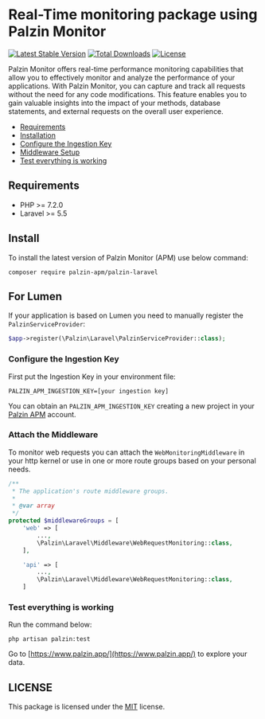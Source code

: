 # Real-Time monitoring package using Palzin Monitor

[![Latest Stable Version](http://poser.pugx.org/palzin-apm/palzin-laravel/v?style=for-the-badge)](https://packagist.org/packages/palzin-apm/palzin-laravel) [![Total Downloads](http://poser.pugx.org/palzin-apm/palzin-laravel/downloads?style=for-the-badge)](https://packagist.org/packages/palzin-apm/palzin-laravel) [![License](http://poser.pugx.org/palzin-apm/palzin-laravel/license?style=for-the-badge)](https://packagist.org/packages/palzin-apm/palzin-laravel)

Palzin Monitor offers real-time performance monitoring capabilities that allow you to effectively monitor and analyze the performance of your applications. With Palzin Monitor, you can capture and track all requests without the need for any code modifications. This feature enables you to gain valuable insights into the impact of your methods, database statements, and external requests on the overall user experience.


- [Requirements](#requirements)
- [Installation](#installation)
- [Configure the Ingestion Key](#key)
- [Middleware Setup](#middleware)
- [Test everything is working](#test)

<a name="requirements"></a>

## Requirements

- PHP >= 7.2.0
- Laravel >= 5.5

<a name="install"></a>

## Install



To install the latest version of Palzin Monitor (APM) use below command:

```
composer require palzin-apm/palzin-laravel
```

## For Lumen
If your application is based on Lumen you need to manually register the `PalzinServiceProvider`:

```php
$app->register(\Palzin\Laravel\PalzinServiceProvider::class);
```


<a name="key"></a>

### Configure the Ingestion Key

First put the Ingestion Key in your environment file:

```
PALZIN_APM_INGESTION_KEY=[your ingestion key]
```

You can obtain an `PALZIN_APM_INGESTION_KEY` creating a new project in your [Palzin APM](https://www.palzin.app) account.

<a name="middleware"></a>

### Attach the Middleware

To monitor web requests you can attach the `WebMonitoringMiddleware` in your http kernel or use in one or more route groups based on your personal needs.

```php
/**
 * The application's route middleware groups.
 *
 * @var array
 */
protected $middlewareGroups = [
    'web' => [
        ...,
        \Palzin\Laravel\Middleware\WebRequestMonitoring::class,
    ],

    'api' => [
        ...,
        \Palzin\Laravel\Middleware\WebRequestMonitoring::class,
    ]
```

<a name="test"></a>

### Test everything is working

Run the command below:

```
php artisan palzin:test
```

Go to [https://www.palzin.app/](https://www.palzin.app/) to explore your data.

## LICENSE

This package is licensed under the [MIT](LICENSE) license.
